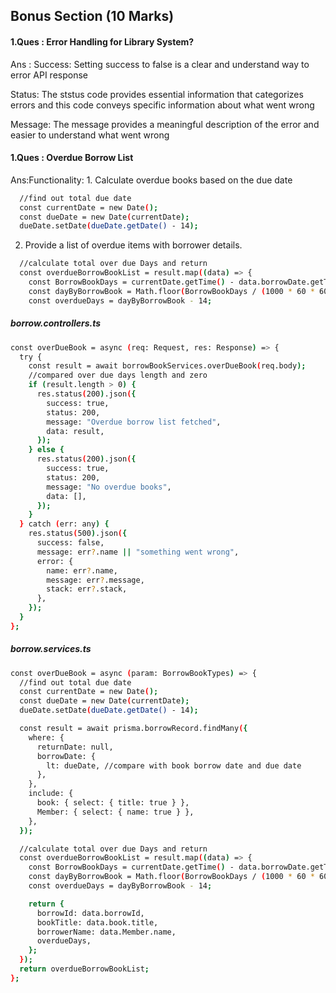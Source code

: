 ## Bonus Section (10 Marks)

#### 1.Ques : Error Handling for Library System?

Ans : Success: Setting success to false is a clear and understand way to error API response

Status: The ststus code provides essential information that categorizes errors and this code conveys specific information about what went wrong

Message: The message provides a meaningful description of the error and easier to understand what went wrong

#### 1.Ques : Overdue Borrow List

Ans:Functionality: 1. Calculate overdue books based on the due date

```bash
  //find out total due date
  const currentDate = new Date();
  const dueDate = new Date(currentDate);
  dueDate.setDate(dueDate.getDate() - 14);

```

2. Provide a list of overdue items with borrower details.

```bash
  //calculate total over due Days and return
  const overdueBorrowBookList = result.map((data) => {
    const BorrowBookDays = currentDate.getTime() - data.borrowDate.getTime();
    const dayByBorrowBook = Math.floor(BorrowBookDays / (1000 * 60 * 60 * 24));
    const overdueDays = dayByBorrowBook - 14;

```

##### borrow.controllers.ts

```bash
const overDueBook = async (req: Request, res: Response) => {
  try {
    const result = await borrowBookServices.overDueBook(req.body);
    //compared over due days length and zero
    if (result.length > 0) {
      res.status(200).json({
        success: true,
        status: 200,
        message: "Overdue borrow list fetched",
        data: result,
      });
    } else {
      res.status(200).json({
        success: true,
        status: 200,
        message: "No overdue books",
        data: [],
      });
    }
  } catch (err: any) {
    res.status(500).json({
      success: false,
      message: err?.name || "something went wrong",
      error: {
        name: err?.name,
        message: err?.message,
        stack: err?.stack,
      },
    });
  }
};

```

##### borrow.services.ts

```bash
const overDueBook = async (param: BorrowBookTypes) => {
  //find out total due date
  const currentDate = new Date();
  const dueDate = new Date(currentDate);
  dueDate.setDate(dueDate.getDate() - 14);

  const result = await prisma.borrowRecord.findMany({
    where: {
      returnDate: null,
      borrowDate: {
        lt: dueDate, //compare with book borrow date and due date
      },
    },
    include: {
      book: { select: { title: true } },
      Member: { select: { name: true } },
    },
  });

  //calculate total over due Days and return
  const overdueBorrowBookList = result.map((data) => {
    const BorrowBookDays = currentDate.getTime() - data.borrowDate.getTime();
    const dayByBorrowBook = Math.floor(BorrowBookDays / (1000 * 60 * 60 * 24));
    const overdueDays = dayByBorrowBook - 14;

    return {
      borrowId: data.borrowId,
      bookTitle: data.book.title,
      borrowerName: data.Member.name,
      overdueDays,
    };
  });
  return overdueBorrowBookList;
};

```
